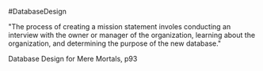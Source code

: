 #DatabaseDesign 

"The process of creating a mission statement involes conducting an interview with the owner or manager of the organization, learning about the organization, and determining the purpose of the new database."

Database Design for Mere Mortals, p93